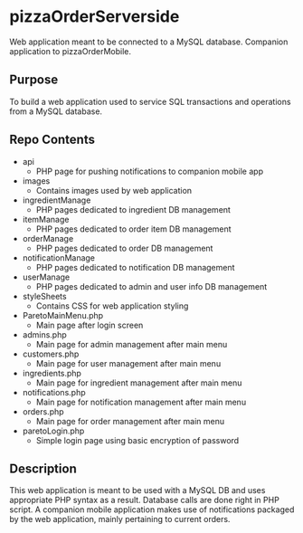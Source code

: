 # pizzaOrderServerside

Web application meant to be connected to a MySQL database. Companion application to pizzaOrderMobile.

## Purpose

To build a web application used to service SQL transactions and operations from a MySQL database.

## Repo Contents

* api
  * PHP page for pushing notifications to companion mobile app
* images
  * Contains images used by web application
* ingredientManage
  * PHP pages dedicated to ingredient DB management
* itemManage
  * PHP pages dedicated to order item DB management
* orderManage
  * PHP pages dedicated to order DB management
* notificationManage
  * PHP pages dedicated to notification DB management
* userManage
  * PHP pages dedicated to admin and user info DB management
* styleSheets
  * Contains CSS for web application styling
* ParetoMainMenu.php
  * Main page after login screen
* admins.php
  * Main page for admin management after main menu
* customers.php
  * Main page for user management after main menu
* ingredients.php
  * Main page for ingredient management after main menu
* notifications.php
  * Main page for notification management after main menu
* orders.php
  * Main page for order management after main menu
* paretoLogin.php
  * Simple login page using basic encryption of password

## Description

This web application is meant to be used with a MySQL DB and uses appropriate PHP syntax as a result. Database calls are done right in PHP script. A companion mobile application makes use of notifications packaged by the web application, mainly pertaining to current orders.



